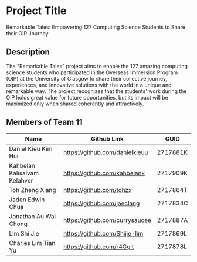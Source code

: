 # Project Title

Remarkable Tales: Empowering 127 Computing Science Students to Share their OIP Journey

## Description

The "Remarkable Tales" project aims to enable the 127 amazing computing science students who participated in the Overseas Immersion Program (OIP) at the University of Glasgow to share their collective journey, experiences, and innovative solutions with the world in a unique and remarkable way. The project recognizes that the students' work during the OIP holds great value for future opportunities, but its impact will be maximized only when shared coherently and attractively.

## Members of Team 11

| Name                         | Github Link                    | GUID     |
| ---------------------------- | ------------------------------ | -------- |
| Daniel Kieu Kim Hui          | https://github.com/danielkieuu | 2717881K |
| Kahbelan Kalisalvam Kelahver | https://github.com/kahbelank   | 2717909K |
| Toh Zheng Xiang              | https://github.com/tohzx       | 2717864T |
| Jaden Edwin Chua             | https://github.com/jaeclang    | 2717834C |
| Jonathan Au Wai Chong        | https://github.com/currysaucee | 2717887A |
| Lim Shi Jie                  | https://github.com/Shijie-lim  | 2717869L |
| Charles Lim Tian Yu          | https://github.com/r4Ggit      | 2717878L |
